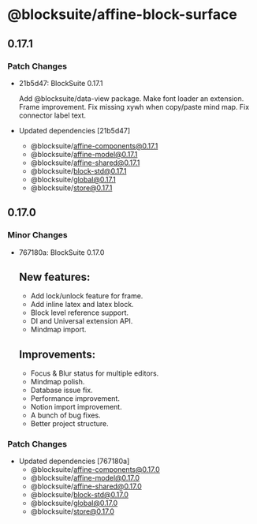 # @blocksuite/affine-block-surface

## 0.17.1

### Patch Changes

- 21b5d47: BlockSuite 0.17.1

  Add @blocksuite/data-view package.
  Make font loader an extension.
  Frame improvement.
  Fix missing xywh when copy/paste mind map.
  Fix connector label text.

- Updated dependencies [21b5d47]
  - @blocksuite/affine-components@0.17.1
  - @blocksuite/affine-model@0.17.1
  - @blocksuite/affine-shared@0.17.1
  - @blocksuite/block-std@0.17.1
  - @blocksuite/global@0.17.1
  - @blocksuite/store@0.17.1

## 0.17.0

### Minor Changes

- 767180a: BlockSuite 0.17.0

  ## New features:

  - Add lock/unlock feature for frame.
  - Add inline latex and latex block.
  - Block level reference support.
  - DI and Universal extension API.
  - Mindmap import.

  ## Improvements:

  - Focus & Blur status for multiple editors.
  - Mindmap polish.
  - Database issue fix.
  - Performance improvement.
  - Notion import improvement.
  - A bunch of bug fixes.
  - Better project structure.

### Patch Changes

- Updated dependencies [767180a]
  - @blocksuite/affine-components@0.17.0
  - @blocksuite/affine-model@0.17.0
  - @blocksuite/affine-shared@0.17.0
  - @blocksuite/block-std@0.17.0
  - @blocksuite/global@0.17.0
  - @blocksuite/store@0.17.0
